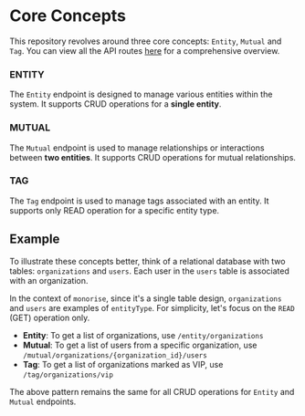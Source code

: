 # Core Concepts
This repository revolves around three core concepts: `Entity`, `Mutual` and `Tag`. You can view all the API routes [here](https://github.com/monorist/monorise/blob/4de00a930b5143b9365970fcfdb9a1456ae5eb98/packages/core/controllers/setupRoutes.ts) for a comprehensive overview.

### ENTITY
The `Entity` endpoint is designed to manage various entities within the system. It supports CRUD operations for a **single entity**.

### MUTUAL
The `Mutual` endpoint is used to manage relationships or interactions between **two entities**. It supports CRUD operations for mutual relationships.

### TAG
The `Tag` endpoint is used to manage tags associated with an entity. It supports only READ operation for a specific entity type.

## Example
To illustrate these concepts better, think of a relational database with two tables: `organizations` and `users`. Each user in the `users` table is associated with an organization.

In the context of `monorise`, since it's a single table design, `organizations` and `users` are examples of `entityType`. For simplicity, let's focus on the `READ` (GET) operation only. 
- **Entity**: To get a list of organizations, use `/entity/organizations`
- **Mutual**: To get a list of users from a specific organization, use `/mutual/organizations/{organization_id}/users`
- **Tag**: To get a list of organizations marked as VIP, use `/tag/organizations/vip`

The above pattern remains the same for all CRUD operations for `Entity` and `Mutual` endpoints.